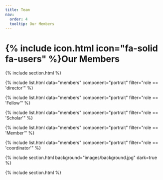 ```yaml
---
title: Team
nav:
  order: 4
  tooltip: Our Members
---
```


# {% include icon.html icon="fa-solid fa-users" %}Our Members


{% include section.html %}

{% include list.html data="members" component="portrait" filter="role == 'director'" %}

{% include list.html data="members" component="portrait" filter="role == 'Fellow'" %}

{% include list.html data="members" component="portrait" filter="role == 'Scholar'" %}

{% include list.html data="members" component="portrait" filter="role == 'Member'" %}

{% include list.html data="members" component="portrait" filter="role == 'coordinator'" %}

{% include section.html background="images/background.jpg" dark=true %}

{% include section.html %}


